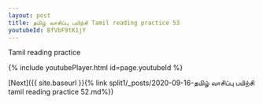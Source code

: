```yaml
---
layout: post
title: தமிழ் வாசிப்பு பயிற்சி Tamil reading practice 53
youtubeId: BfVbF9tK1jY
---
```

 
 
Tamil reading practice
 
 
 
 
 


{% include youtubePlayer.html id=page.youtubeId %}
 
[Next]({{ site.baseurl }}{% link  split1/_posts/2020-09-16-தமிழ் வாசிப்பு பயிற்சி tamil reading practice 52.md%})
 
